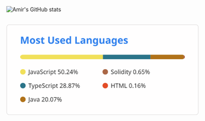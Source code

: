 <!-- ### Hi there 👋 -->

<!--
**amir-raissi/amir-raissi** is a ✨ _special_ ✨ repository because its `README.md` (this file) appears on your GitHub profile.

Here are some ideas to get you started:

- 🔭 I’m currently working on ...
- 🌱 I’m currently learning ...
- 👯 I’m looking to collaborate on ...
- 🤔 I’m looking for help with ...
- 💬 Ask me about ...
- 📫 How to reach me: ...
- 😄 Pronouns: ...
- ⚡ Fun fact: ...
-->

![Amir's GitHub stats](https://github-readme-stats.vercel.app/api?username=amir-raissi&count_private=true&show_icons=true&theme=radical&hide=stars,contribs)
<br>
<br>

<!-- ![Top Langs](https://github-readme-stats.vercel.app/api/top-langs/?username=amir-raissi&hide=scss,shell&layout=compact) -->

![Top Langs](./images/topLangs.svg 'Top Langs 23-01-22')
